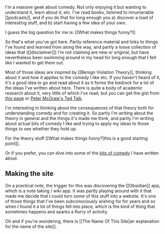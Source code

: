I'm a massive geek about comedy. Not only enjoying it but wanting to understand it, learn about it, etc. I've read books, listened to innumerable [[podcasts]], and if you do that for long enough you a) discover a load of interesting stuff, and b) start having a few idea of your own.

I guess the big question for me is: [[What makes things funny?]].

So that's what you've got here. Partly reference material and links to things I've found and learned from along the way, and partly a loose collection of ideas that ([[disclaimer]]) I'm not claiming are new or original, but have nevertheless been swimming around in my head for long enough that I felt like I wanted to get them out.

Most of those ideas are inspired by [[Benign Violation Theory]], thinking about it and how it applies to the comedy I like etc. If you haven't heard of it, it's a good idea to go and read about it as it forms the bedrock for a lot of the ideas I've written about here. There is quite a body of academic research about it, very little of which I've read, but you can get the gist from [this page](https://humorresearchlab.com/benign-violation-theory/) or [Peter McGraw's Ted Talk](https://www.youtube.com/watch?v=ysSgG5V-R3U&ab_channel=TEDxTalks).

I'm interesting in thinking about the consequences of that theory both for understanding comedy and for creating it. So partly I'm writing about the theory in general and the things it's made me think, and partly I'm writing about actual bits of comedy I like and trying to apply my ideas to those things to see whether they hold up.

For the theory stuff [[What makes things funny?|this is a good starting point]].

Or if you prefer, you can dive into some of the [bits of comedy](/bits/) I have written about.

## Making the site
On a practical note, the trigger for this was discovering the [[Obsidian]] app, which is a note taking / wiki app. It was partly playing around with it that made me decide that I could turn some of this stuff into a website. It's one of those things that I've been subconsciously wishing for for years and so when I found it a lot of things fell into place, which is the kind of thing that sometimes happens and sparks a flurry of activity.

Oh and if you're wondering, there is [[The Name Of This Site|an explanation for the name of the site]].

